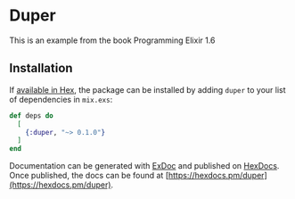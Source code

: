 # Duper

This is an example from the book Programming Elixir 1.6

## Installation

If [available in Hex](https://hex.pm/docs/publish), the package can be installed
by adding `duper` to your list of dependencies in `mix.exs`:

```elixir
def deps do
  [
    {:duper, "~> 0.1.0"}
  ]
end
```

Documentation can be generated with [ExDoc](https://github.com/elixir-lang/ex_doc)
and published on [HexDocs](https://hexdocs.pm). Once published, the docs can
be found at [https://hexdocs.pm/duper](https://hexdocs.pm/duper).

